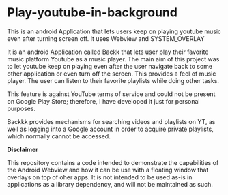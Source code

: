 # Play-youtube-in-background
This is an android Application that lets users keep on playing youtube music even after turning screen off. It uses Webview and SYSTEM_OVERLAY


It is an android Application called Backk that lets user play their favorite music platform Youtube as a music player. The main aim of this project was to let youtube keep on playing even after the user navigate back to some other application or even turn off the screen. This provides a feel of music player. The user can listen to their favorite playlists while doing other tasks.

This feature is against YouTube terms of service and could not be present on Google Play Store; therefore, I have developed it just for personal purposes.

Backkk provides mechanisms for searching videos and playlists on YT, as well as logging into a Google account in order to acquire private playlists, which normally cannot be accessed.

**Disclaimer**

This repository contains a code intended to demonstrate the capabilities of the Android Webview and how it can be use with a floating window that overlays on top of oher apps. It is not intended to be used as-is in applications as a library dependency, and will not be maintained as such.
